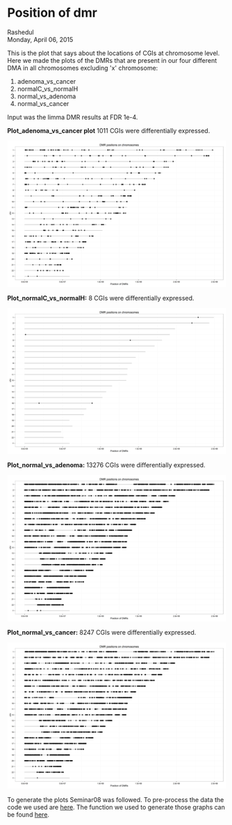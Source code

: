 # Position of dmr
Rashedul  
Monday, April 06, 2015  

This is the plot that says about the locations of CGIs at chromosome level. Here we made the plots of the DMRs that are present in our four different DMA in all chromosomes excluding 'x' chromosome:

1. adenoma_vs_cancer
2. normalC_vs_normalH
3. normal_vs_adenoma
4. normal_vs_cancer

Input was the limma DMR results at FDR 1e-4.

**Plot_adenoma_vs_cancer plot**
1011 CGIs were differentially expressed. 

![Plot_adenoma_vs_cancer](Plot_adenoma_vs_cancer.png)

**Plot_normalC_vs_normalH:**
8 CGIs were differentially expressed. 

![Plot_normalC_vs_normalH](Plot_normalC_vs_normalH.png)

**Plot_normal_vs_adenoma:**
13276 CGIs were differentially expressed. 

![Plot_normal_vs_adenoma](Plot_normal_vs_adenoma.png)

**Plot_normal_vs_cancer:** 
8247 CGIs were differentially expressed. 

![Plot_normal_vs_cancer](Plot_normal_vs_cancer.png)

To generate the plots Seminar08 was followed. To pre-process the data the code we used are [here](https://github.com/STAT540-UBC/yy_team01_colorectal-cancer_STAT540_2015/blob/master/rscripts/DMR_positions_at_chr_pre-process.R). The function we used to generate those graphs can be found [here](https://github.com/STAT540-UBC/yy_team01_colorectal-cancer_STAT540_2015/blob/master/rscripts/DMR_positions_at_chr_plot.R).
